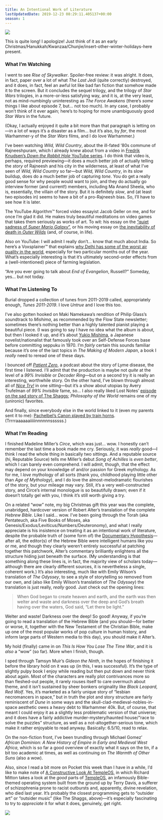 ```yaml
---
title: An Intentional Work of Literature
lastUpdatedDate: 2019-12-23 08:29:11.405137+00:00
season: 1
---
```


![](https://buttondown-attachments.s3.us-west-2.amazonaws.com/images/5de340ba-4ddb-44eb-b110-3626d90dba59.JPG) 

This is quite long! I apologize! Just think of it as an early Christmas/Hanukkah/Kwanzaa/Chunjie/insert-other-winter-holidays-here present.

### What I’m Watching

I went to see *Rise of Skywalker*. Spoiler-free review: it was alright. It does, in fact, paper over a lot of what *The Last Jedi* (quite correctly) destroyed, and it does, in fact, feel an awful lot like bad fan fiction that somehow made it to the screen. But it concludes the sequel trilogy, and the trilogy of *Star Wars* trilogies, in a more-or-less satisfying way, and it is, at the very least, not as mind-numbingly uninteresting as *The Force Awakens* (there’s *some* things I like about episode 7, but… not too much). In any case, I probably won’t think of it ever again; here’s to hoping for more unambiguously good *Star Wars* in the future.

(Okay, I actually enjoyed it quite a bit more than that paragraph is letting on—in a lot of ways it’s a disaster as a film… but it’s also, by *far*, the most Warhammer-y of the *Star Wars* films, and I do love Warhammer.)

I’ve been watching *Wild, Wild Country*, about the ill-fated ‘80s commune of Rajneeshpuram, which I already knew about from a video in [Fredrik Knudsen’s *Down the Rabbit Hole* YouTube series](https://youtu.be/Gwx9nqknu-c). I do think that video is, perhaps, required previewing—it does a much better job of actually telling the *story* of Rajneesh and his city in the wilderness, at least of what I’ve seen of *Wild, Wild Country* so far—but *Wild, Wild Country*, in its slow buildup, does do a much better job of capturing *tone*. You do get a really good sense for why people would want to join, and they do actually go interview former (and current!) members, including Ma Anand Sheela, who is, essentially, the villain of the story. But it is definitely *slow*, and (at least two episodes in) seems to have a bit of a pro-Rajneesh bias. So, I’ll have to see how it is later.

The YouTube Algorithm™️ forced video essayist Jacob Geller on me, and for once I’m glad it did. He makes truly beautiful meditations on video games that takes them seriously as works of art. To wit: his essay on the [“quiet sadness of *Super Mario Galaxy*”](https://youtu.be/IZ1y75vxO0o), or his moving essay on [the inevitability of death in *Outer Wilds*](https://youtu.be/H-yTZFi-_eY) (and, of course, in life).

Also on YouTube: I will admit I really don’t… know that much about India. So here’s a Voxsplainer™️ that explains [why Delhi has some of the worst air quality in the world](https://youtu.be/bVzvZxW5n2Q), especially for two particular months out of the year. What’s especially interesting is that it’s ultimately second-order effects from a (well-intentioned) piece of farming legislation.

“Are you ever going to talk about *End of Evangelion*, Russell?” Someday, yes… but not today.

### What I’m Listening To

Burial dropped a collection of tunes from 2011-2019 called, appropriately enough, *Tunes 2011-2019*. I love *Untrue* and I love this too.

I’ve also gotten hooked on Maki Namekawa’s rendition of Philip Glass’s soundtrack to *Mishima*, as recommended by the Flow State newsletter; sometimes there’s nothing better than a highly talented pianist playing a beautiful piece. (I was going to say I have no idea what the album is about, but then I looked it up, and it’s about [Yukio Mishima](https://en.wikipedia.org/wiki/Yukio_Mishima), a Japanese novelist/nationalist that famously took over an Self-Defense Forces base before committing seppuku in 1970. I’m *fairly* certain this sounds familiar because it’s one of the last topics in *The Making of Modern Japan*, a book I *really* need to reread one of these days.

I bounced off [*Patient Zero*](https://www.patientzeropodcast.com), a podcast about the story of Lyme disease, the first time I listened. I’ll admit that the production is maybe not *quite* at the level of a *99% Invisible* or *Decoder Ring*—but on a second try it is really an interesting, worthwhile story. On the other hand, I’ve blown through almost all of [*Nice Try!*](https://www.curbed.com/2019/5/7/18514684/nice-try-podcast-utopian-avery-trufelman) in one sitting—but it’s a show about utopias by Avery Trufelman of *99% Invisible* fame, so… I also really liked Lost Notes’ [episode on the sad story of The Shaggs](https://www.kcrw.com/culture/shows/lost-notes/shaggs-own-thing-the-story-of-the-wiggin-sisters); *Philosophy of the World* remains one of my (unironic) favorites.

And finally, since everybody else in the world linked to it (even my parents sent it to me): [Pachelbel’s Canon played by train horns](https://youtu.be/cD3QlR98--A). (Trrrraaaaaaiiiiinnnnnnssssss.)

### What I’m Reading

I finished Madeline Miller’s *Circe*, which was just… wow. I honestly can’t remember the last time a book made me cry. Seriously, it was *really* good—I think I read the whole thing in basically two sittings. And a reputable source (hi, Reputable Source) tells me Miller’s debut *Song of Achilles* is *even better*, which I can barely even comprehend. I will admit, though, that the effect may depend on your knowledge of and/or passion for Greek mythology. As for me, I *love* mythology of all sorts (thank you, childhood playing little other than *Age of Mythology*), and I do love the almost-melodramatic flourishes of the story, but your mileage may vary. Still, it’s a very well-constructed story, and Circe’s internal monologue is so beautifully drawn; even if it doesn’t totally gel with you, I think it’s still worth giving a try.

On a related “wow” note, my big Christmas gift this year was the complete, unabridged, hardcover version of Robert Alter’s translation of the complete *Hebrew Bible*. Like I said… wow. I’ve been going through the Torah (aka Pentateuch, aka Five Books of Moses, aka Genesis/Exodus/Leviticus/Numbers/Deuteronomy), and what I really appreciate is his insistence on treating it as an intentional work of literature, despite the probable truth of (some form of) the [Documentary Hypothesis](https://en.wikipedia.org/wiki/Documentary_hypothesis)—after all, the editor(s) of the Hebrew Bible were intelligent humans like you or me, and though they clearly weren’t entirely successful at patching together this patchwork, Alter’s commentary brilliantly enlightens all the structure hiding just beneath the surface. (My understanding is that something along these lines is, in fact, the majority view of scholars today—although there are clearly different sources, it is nevertheless a single, coherent work.) It’s also interesting, much like with Emily Wilson’s translation of *The Odyssey*, to see a style of storytelling so removed from our own, and (also like Emily Wilson’s translation of *The Odyssey*) the translation is just really, *really* good. Just check out the opening lines:

> When God began to create heaven and earth, and the earth was then welter and waste and darkness over the deep and God’s breath having over the waters, God said, “Let there be light.”

Welter and waste! Darkness over the deep! So good! Anyway, if you’re going to read a translation of the Hebrew Bible (and you should—for better or worse, it, together with the New Testament of the Christian Bible, make up one of the most popular works of pop culture in human history, and inform large parts of Western media to this day), you should make it Alter’s.

My hold (finally) came in on *This Is How You Lose The Time War*, and it is *also* a “wow” (so far). More when I finish, though.

I sped through Tamsyn Muir’s *Gideon the Ninth*, in the hopes of finishing it before the library hold on it was up (in this, I was successful). It’s the type of slightly pulpy book I enjoy while reading but then put down and never think about again. Most of the characters are really plot contrivances more so than fleshed-out people, it rarely rouses itself to care overmuch about theme, and it isn’t sustained by sheer bonkers originality like *Black Leopard, Red Wolf*. Yes, it’s marketed as a fairly unique story of “lesbian necromancers in space,” but in truth the plot and story structure are fairly reminiscent of *Dune* in some ways and the skull-clad-medieval-nobles-in-space aesthetic owes a heavy debt to Warhammer 40k. But, of course, that meant I could enjoy it as a slightly less problematic version of that universe; and it does have a fairly addictive murder-mystery/haunted house/“race to solve the puzzles” structure, as well as a not-altogether-serious tone, which make it rather enjoyable to read anyway. Basically: 6.5/10, read to relax.

On the non-fiction front, I’ve been trundling through Michael Gomez’ *African Dominion: A New History of Empire in Early and Medieval West Africa*, which is so far a good overview of exactly what it says on the tin, if a bit too academic at times, as well as continuing on *The Warmth of Other Suns* (also a wow).

Also, since I read a bit more on Pocket this week than I have in a while, I’d like to make note of [A Constructive Look At TempleOS](http://www.codersnotes.com/notes/a-constructive-look-at-templeos/), in which Richard Mitton takes a look at the *good* parts of [TempleOS](https://en.wikipedia.org/wiki/TempleOS), an infamously Bible-themed operating system built from the ground up by Terry Davis, a sufferer of schizophrenia prone to racist outbursts and, apparently, divine revelation, who died last year. It’s probably the closest programming gets to “outsider art” or “outsider music” (like The Shaggs, above)—it’s especially fascinating to try to *appreciate* it for what it does, genuinely, get right. 

 ![](https://buttondown-attachments.s3.us-west-2.amazonaws.com/images/65afb3f6-ed79-471e-aea5-1ed2685d6858.JPG)